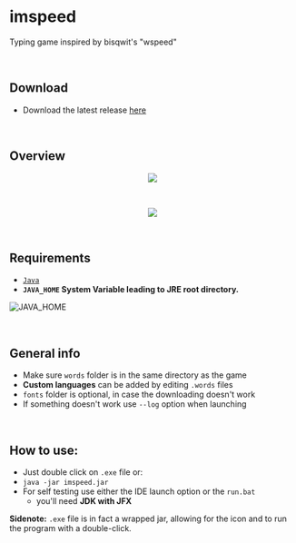 # imspeed
Typing game inspired by bisqwit's "wspeed"

<br>  

## Download

* Download the latest release [here](https://github.com/emermacko/imspeed/releases)  

<br>

## Overview

<p align="center">
  <img width="auto" height="auto" src="https://user-images.githubusercontent.com/25122875/85625633-0da71b80-b66c-11ea-928f-b1fe94220b2a.jpg">
</p>  
<br>
<p align="center">
  <img width="auto" height="auto" src="https://user-images.githubusercontent.com/25122875/85625655-1697ed00-b66c-11ea-880a-833b069b29a5.jpg">
</p>

<br>

## Requirements

* [`Java`](https://www.java.com/download/)
* **`JAVA_HOME` System Variable leading to JRE root directory.**

![JAVA_HOME](https://user-images.githubusercontent.com/25122875/90809392-b054e100-e321-11ea-854e-09486aa8f21f.png)

<br>

## General info

* Make sure `words` folder is in the same directory as the game
* **Custom languages** can be added by editing `.words` files
* `fonts` folder is optional, in case the downloading doesn't work
* If something doesn't work use `--log` option when launching
   
<br>


## How to use:
  * Just double click on `.exe` file or:
  * `java -jar imspeed.jar`
  * For self testing use either the IDE launch option or the `run.bat`
    - you'll need **JDK with JFX**
  
**Sidenote:** `.exe` file is in fact a wrapped jar, allowing for the icon and to run the program with a double-click.
<br>
